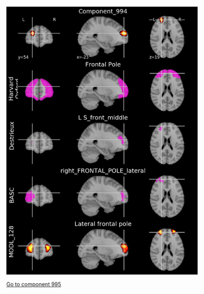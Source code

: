 


![994](preliminary/994.jpg "Component 994")

[Go to component 995](https://parietal-inria.github.io/MODL_atlas/1024/995 "Component 995")